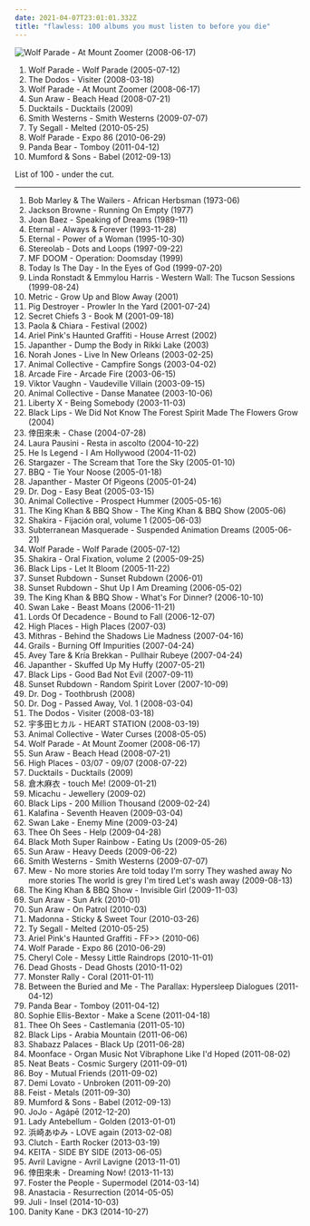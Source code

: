 ```yaml
---
date: 2021-04-07T23:01:01.332Z
title: "flawless: 100 albums you must listen to before you die"
---
```

![Wolf Parade - At Mount Zoomer (2008-06-17)](http://coverartarchive.org/release/04381c64-91a4-44a8-9af1-d5b145f3ff29/15058749778-500.jpg "Wolf Parade - At Mount Zoomer (2008-06-17)")
<ol class="albums">
<li data-cover="http://coverartarchive.org/release/e53c7839-9e1e-4952-b8bc-df22253b4b62/16062788098-500.jpg" data-tags="canadian" role="button">Wolf Parade - Wolf Parade (2005-07-12)</li>
<li data-cover="http://coverartarchive.org/release/de36d613-1ff3-411f-8274-d776a87210a9/19872417915-500.jpg" data-tags="indie" role="button">The Dodos - Visiter (2008-03-18)</li>
<li data-cover="http://coverartarchive.org/release/04381c64-91a4-44a8-9af1-d5b145f3ff29/15058749778-500.jpg" data-tags="indie rock, 00s, sub pop, flawless" role="button">Wolf Parade - At Mount Zoomer (2008-06-17)</li>
<li data-cover="http://coverartarchive.org/release/f68d456e-118a-4d6a-9df3-a48a327bfbd8/15764470897-500.jpg" data-tags="experimental, dub, psychedelic, psychedelia, 00s, tropical, neo-psychedelia, stoned, flawless, hazy, tropical drone, tropical break" role="button">Sun Araw - Beach Head (2008-07-21)</li>
<li data-cover="http://coverartarchive.org/release/e043c3b4-3f03-4b8f-b8ba-356a7c5a3ac5/13295996521-500.jpg" data-tags="flawless" role="button">Ducktails - Ducktails (2009)</li>
<li data-cover="http://coverartarchive.org/release/8ec71705-d453-3035-83a7-cd38777ba74f/18227316855-500.jpg" data-tags="indie rock, feel good songs, flawless, recommendations and such, cwd" role="button">Smith Westerns - Smith Westerns (2009-07-07)</li>
<li data-cover="http://coverartarchive.org/release/5fe93210-1f04-49bc-9101-703067823edf/18432330839-500.jpg" data-tags="rock, garage" role="button">Ty Segall - Melted (2010-05-25)</li>
<li data-cover="http://coverartarchive.org/release/63fa7b76-6f87-3d0a-b8d8-b0a0aaa2667d/2362174198-500.jpg" data-tags="indie rock" role="button">Wolf Parade - Expo 86 (2010-06-29)</li>
<li data-cover="http://coverartarchive.org/release/8d5b56e7-7412-4724-9407-039e64ecd014/13800964524-500.jpg" data-tags="indie, experimental, experimental rock, paw tracks" role="button">Panda Bear - Tomboy (2011-04-12)</li>
<li data-cover="http://coverartarchive.org/release/5e41ce0d-ce16-4a00-83bb-8e0e41d67cbb/2484391424-500.jpg" data-tags="folk, indie, british" role="button">Mumford & Sons - Babel (2012-09-13)</li>
</ol>
List of 100 - under the cut.
<!-- more -->

_________________

<ol class="albums">
<li data-cover="http://coverartarchive.org/release/6ed7373d-ebc9-4b57-ac6b-bc6ab24d7793/3756927138-500.jpg" data-tags="reggae" role="button">
Bob Marley & The Wailers - African Herbsman (1973-06)
</li>
<li data-cover="http://coverartarchive.org/release/5756323c-7d72-491b-9eb5-5864ab39e7ca/11802718870-500.jpg" data-tags="classic rock" role="button">
Jackson Browne - Running On Empty (1977)
</li>
<li data-cover="https://img.discogs.com/eShNWFprRZYTj2uqw5q4rX0OTvk=/fit-in/600x450/filters:strip_icc():format(jpeg):mode_rgb():quality(90)/discogs-images/R-6640758-1423665330-9059.jpeg.jpg" data-tags="female vocalists" role="button">
Joan Baez - Speaking of Dreams (1989-11)
</li>
<li data-cover="https://via.placeholder.com/450" data-tags="rnb, soul, 90's" role="button">
Eternal - Always & Forever (1993-11-28)
</li>
<li data-cover="https://img.discogs.com/XWQ4cL7fEHVPMBZKIil9ZciMXuQ=/fit-in/600x600/filters:strip_icc():format(jpeg):mode_rgb():quality(90)/discogs-images/R-2149822-1444194260-1897.jpeg.jpg" data-tags="pop, soul, 90s, rnb, flawless, hip hop soul, 90s female rnb" role="button">
Eternal - Power of a Woman (1995-10-30)
</li>
<li data-cover="http://coverartarchive.org/release/ac08220a-ca91-3c93-b31b-b231270773af/11622727078-500.jpg" data-tags="lounge, electronic, post-rock" role="button">
Stereolab - Dots and Loops (1997-09-22)
</li>
<li data-cover="http://coverartarchive.org/release/c37d04dc-a185-334d-ae9d-f30d27e40488/21122683366-500.jpg" data-tags="hip-hop, hip hop, underground hip-hop" role="button">
MF DOOM - Operation: Doomsday (1999)
</li>
<li data-cover="https://img.discogs.com/eE7ubMWklhpBTI6FkxQB0_mSqTA=/fit-in/600x600/filters:strip_icc():format(jpeg):mode_rgb():quality(90)/discogs-images/R-375405-1315351045.jpeg.jpg" data-tags="metal, grindcore, noise rock, relapse records" role="button">
Today Is The Day - In the Eyes of God (1999-07-20)
</li>
<li data-cover="http://coverartarchive.org/release/dbbbd3ce-3f79-3772-8531-f552a011290e/19193295152-500.jpg" data-tags="favorite female singers" role="button">
Linda Ronstadt & Emmylou Harris - Western Wall: The Tucson Sessions (1999-08-24)
</li>
<li data-cover="https://img.discogs.com/A7G8XlrJe5uAyN3xg-3fZtUU1uY=/fit-in/500x375/filters:strip_icc():format(jpeg):mode_rgb():quality(90)/discogs-images/R-2136906-1266347897.jpeg.jpg" data-tags="indie" role="button">
Metric - Grow Up and Blow Away (2001)
</li>
<li data-cover="http://coverartarchive.org/release/05e30210-5a4c-42ce-9069-27486f2d52f1/15741585529-500.jpg" data-tags="grindcore" role="button">
Pig Destroyer - Prowler In the Yard (2001-07-24)
</li>
<li data-cover="http://coverartarchive.org/release/d0db56f1-efc9-4e7f-beac-35ad3ac3f40a/19384887633-500.jpg" data-tags="experimental" role="button">
Secret Chiefs 3 - Book M (2001-09-18)
</li>
<li data-cover="http://coverartarchive.org/release/11bd9a57-d082-4ce3-aad3-1eec0644e98a/4439429964-500.jpg" data-tags="pop, female vocalists" role="button">
Paola & Chiara - Festival (2002)
</li>
<li data-cover="https://img.discogs.com/HLWdqQT3h5e3Qh3VY36_voNO67Y=/fit-in/300x300/filters:strip_icc():format(jpeg):mode_rgb():quality(90)/discogs-images/R-1032941-1197432039.jpeg.jpg" data-tags="experimental" role="button">
Ariel Pink's Haunted Graffiti - House Arrest (2002)
</li>
<li data-cover="http://coverartarchive.org/release/a15e616a-decc-4a6c-b8ca-c73de0db1380/17317208061-500.jpg" data-tags="noise rock, lo-fi, flawless, japanther stuart" role="button">
Japanther - Dump the Body in Rikki Lake (2003)
</li>
<li data-cover="https://img.discogs.com/jlKUyNWp4mEVgHL9xmUjr3FzVTM=/fit-in/500x500/filters:strip_icc():format(jpeg):mode_rgb():quality(90)/discogs-images/R-2382667-1280779938.jpeg.jpg" data-tags="jazz" role="button">
Norah Jones - Live In New Orleans (2003-02-25)
</li>
<li data-cover="http://coverartarchive.org/release/40170c08-13a6-4c5b-8fed-f272338a3265/25471452169-500.jpg" data-tags="folk, experimental, ambient" role="button">
Animal Collective - Campfire Songs (2003-04-02)
</li>
<li data-cover="http://coverartarchive.org/release/bf1ee4a6-dc3a-451a-b7a6-8c3294a86879/5757136506-500.jpg" data-tags="indie rock" role="button">
Arcade Fire - Arcade Fire (2003-06-15)
</li>
<li data-cover="http://coverartarchive.org/release/ccbd0984-d4f0-4369-84f8-aa372665f5d3/6579517809-500.jpg" data-tags="hip-hop" role="button">
Viktor Vaughn - Vaudeville Villain (2003-09-15)
</li>
<li data-cover="http://coverartarchive.org/release/27f3a5d1-97ff-4deb-847a-d9ce9ccd76ab/26543741494-500.jpg" data-tags="experimental" role="button">
Animal Collective - Danse Manatee (2003-10-06)
</li>
<li data-cover="http://coverartarchive.org/release/299a78e9-1f83-4570-b9a5-ee78b5c99f5a/27436613344-500.jpg" data-tags="pop" role="button">
Liberty X - Being Somebody (2003-11-03)
</li>
<li data-cover="https://img.discogs.com/cm8PDa8q9aWiCFc2EGXL7PNdPgs=/fit-in/600x600/filters:strip_icc():format(jpeg):mode_rgb():quality(90)/discogs-images/R-2108425-1264454888.jpeg.jpg" data-tags="indie rock, psychedelic, garage rock, psychedelic rock, garage, garage punk, the magnetic fields, flawless, garage  rock, retro county fair minstrel shit" role="button">
Black Lips - We Did Not Know The Forest Spirit Made The Flowers Grow (2004)
</li>
<li data-cover="http://coverartarchive.org/release/6ce4be41-4b4f-4060-bd44-4e1dc501a566/8829107383-500.jpg" data-tags="pop, cute, j-pop, flawless, koda kumi" role="button">
倖田來未 - Chase (2004-07-28)
</li>
<li data-cover="https://img.discogs.com/Fhwo3l6-PE7Bf0t_c7_3-ihoxlI=/fit-in/600x596/filters:strip_icc():format(jpeg):mode_rgb():quality(90)/discogs-images/R-4022523-1368338888-3523.jpeg.jpg" data-tags="italian, pop" role="button">
Laura Pausini - Resta in ascolto (2004-10-22)
</li>
<li data-cover="http://coverartarchive.org/release/47df5bc8-1201-4f6e-9f44-ecda7de84242/15273858972-500.jpg" data-tags="hardcore" role="button">
He Is Legend - I Am Hollywood (2004-11-02)
</li>
<li data-cover="http://coverartarchive.org/release/c659d940-1595-409f-9454-3594e2530471/8510879843-500.jpg" data-tags="avant-garde death metal" role="button">
Stargazer - The Scream that Tore the Sky (2005-01-10)
</li>
<li data-cover="https://img.discogs.com/YKnhk5U_IwerRqhRZGBeGRAy9zQ=/fit-in/200x199/filters:strip_icc():format(jpeg):mode_rgb():quality(90)/discogs-images/R-1376790-1214251610.jpeg.jpg" data-tags="garage punk" role="button">
BBQ - Tie Your Noose (2005-01-18)
</li>
<li data-cover="http://coverartarchive.org/release/26d85786-0a22-4e97-8e08-ef0bf70c32c3/3213251999-500.jpg" data-tags="punk, indie rock, post, pop punk, alt rock, flawless" role="button">
Japanther - Master Of Pigeons (2005-01-24)
</li>
<li data-cover="http://coverartarchive.org/release/a9f84dac-2552-482c-a23f-1ff872328b0e/17300509799-500.jpg" data-tags="indie pop, 00s" role="button">
Dr. Dog - Easy Beat (2005-03-15)
</li>
<li data-cover="https://img.discogs.com/CUFPWdZxwK1zMX_d_GnG2qo453w=/fit-in/350x347/filters:strip_icc():format(jpeg):mode_rgb():quality(90)/discogs-images/R-893659-1170075469.jpeg.jpg" data-tags="freak folk" role="button">
Animal Collective - Prospect Hummer (2005-05-16)
</li>
<li data-cover="https://img.discogs.com/jm5eoM05ZKLDNHjB_Qmqk6ArrGk=/fit-in/600x639/filters:strip_icc():format(jpeg):mode_rgb():quality(90)/discogs-images/R-1228186-1487765008-3250.jpeg.jpg" data-tags="garage rock, flawless" role="button">
The King Khan & BBQ Show - The King Khan & BBQ Show (2005-06)
</li>
<li data-cover="http://coverartarchive.org/release/b86467e1-9c75-3f5a-ad7f-d15122f03ea4/2133427923-500.jpg" data-tags="shakira, singer-songwriter" role="button">
Shakira - Fijación oral, volume 1 (2005-06-03)
</li>
<li data-cover="https://via.placeholder.com/450" data-tags="progressive metal" role="button">
Subterranean Masquerade - Suspended Animation Dreams (2005-06-21)
</li>
<li data-cover="http://coverartarchive.org/release/e53c7839-9e1e-4952-b8bc-df22253b4b62/16062788098-500.jpg" data-tags="canadian" role="button">
Wolf Parade - Wolf Parade (2005-07-12)
</li>
<li data-cover="http://coverartarchive.org/release/5a5b93d8-0db1-3ab0-b23f-0465aa546d4d/2133421243-500.jpg" data-tags="rock, latin" role="button">
Shakira - Oral Fixation, volume 2 (2005-09-25)
</li>
<li data-cover="https://img.discogs.com/vEdrB4SjJ9z0apsEq6mZvwONIcg=/fit-in/200x196/filters:strip_icc():format(jpeg):mode_rgb():quality(90)/discogs-images/R-1419101-1218109391.jpeg.jpg" data-tags="garage punk" role="button">
Black Lips - Let It Bloom (2005-11-22)
</li>
<li data-cover="http://coverartarchive.org/release/7e40769c-6296-4329-b603-d1aa7392a00d/1497153192-500.jpg" data-tags="indie, experimental, indie rock, canadian, art rock, 00s, neo-psychedelia, flawless" role="button">
Sunset Rubdown - Sunset Rubdown (2006-01)
</li>
<li data-cover="https://img.discogs.com/TVg2kV8PHFaAqpQqMsPnr-pr3Vw=/fit-in/500x445/filters:strip_icc():format(jpeg):mode_rgb():quality(90)/discogs-images/R-791077-1159128328.jpeg.jpg" data-tags="canadian, indie, indie rock" role="button">
Sunset Rubdown - Shut Up I Am Dreaming (2006-05-02)
</li>
<li data-cover="http://coverartarchive.org/release/30a90964-eb08-473e-85ef-44baba66f094/4812834759-500.jpg" data-tags="garage rock" role="button">
The King Khan & BBQ Show - What's For Dinner? (2006-10-10)
</li>
<li data-cover="http://coverartarchive.org/release/caefa047-73dd-48de-9f11-a28a90b66563/15058815318-500.jpg" data-tags="indie, rock, alternative, indie rock, canada, canadian, modern rock, 00s, want, flawless" role="button">
Swan Lake - Beast Moans (2006-11-21)
</li>
<li data-cover="https://img.discogs.com/QsO-PHrw-rQSMDWzx5doNCtIIaA=/fit-in/300x297/filters:strip_icc():format(jpeg):mode_rgb():quality(90)/discogs-images/R-4317243-1361572467-3541.jpeg.jpg" data-tags="melodic death metal" role="button">
Lords Of Decadence - Bound to Fall (2006-12-07)
</li>
<li data-cover="https://img.discogs.com/KURv0g3VuQ4jcOr_mJE6bcgaByA=/fit-in/525x525/filters:strip_icc():format(jpeg):mode_rgb():quality(90)/discogs-images/R-1471882-1222226082.jpeg.jpg" data-tags="experimental, indie pop, indie electronic, psychedelic, folktronica, psychedelic folk, avant pop, flawless, alternative pop/rock, fall 2008, epic album covers, alternative-indie rock, 30 minutes of awesome, favorite albums of 2008, likedjan09" role="button">
High Places - High Places (2007-03)
</li>
<li data-cover="http://coverartarchive.org/release/d1afd8d4-7c66-49ce-943d-1bf2ef43670f/12866609486-500.jpg" data-tags="death metal, technical death metal, progressive death metal" role="button">
Mithras - Behind the Shadows Lie Madness (2007-04-16)
</li>
<li data-cover="http://coverartarchive.org/release/19ea9185-cfce-4577-8f7d-56065d4181da/6362215975-500.jpg" data-tags="post-rock" role="button">
Grails - Burning Off Impurities (2007-04-24)
</li>
<li data-cover="https://img.discogs.com/KZY2VwMSbM_KuBOCM7MPa7-fHyk=/fit-in/600x594/filters:strip_icc():format(jpeg):mode_rgb():quality(90)/discogs-images/R-1042646-1509532448-3558.jpeg.jpg" data-tags="experimental, avant-folk" role="button">
Avey Tare & Kría Brekkan - Pullhair Rubeye (2007-04-24)
</li>
<li data-cover="https://img.discogs.com/FIFSx2akMbu7SGojuTf_V3I5xVM=/fit-in/450x436/filters:strip_icc():format(jpeg):mode_rgb():quality(90)/discogs-images/R-994578-1181942836.jpeg.jpg" data-tags="engaging, punk rock, video game, sample, faves, drum machine, flawless, myfasthits, thrusting rock, noise-fi, sabotage records" role="button">
Japanther - Skuffed Up My Huffy (2007-05-21)
</li>
<li data-cover="http://coverartarchive.org/release/9b6299d4-08c1-3a0f-8877-e64fd41b1c17/26142553847-500.jpg" data-tags="indie rock" role="button">
Black Lips - Good Bad Not Evil (2007-09-11)
</li>
<li data-cover="http://coverartarchive.org/release/0a36e04e-e116-4561-bab5-b3755bcb67a2/15821099731-500.jpg" data-tags="indie rock, canadian, indie" role="button">
Sunset Rubdown - Random Spirit Lover (2007-10-09)
</li>
<li data-cover="http://coverartarchive.org/release/8426c53c-c6cc-47d2-8e51-75daec8af4b2/15336807323-500.jpg" data-tags="singer-songwriter, 00s, flawless" role="button">
Dr. Dog - Toothbrush (2008)
</li>
<li data-cover="http://coverartarchive.org/release/d1fbc70e-72ed-43e9-9bee-bee1251b4c03/10463905699-500.jpg" data-tags="flawless, park the van records" role="button">
Dr. Dog - Passed Away, Vol. 1 (2008-03-04)
</li>
<li data-cover="http://coverartarchive.org/release/de36d613-1ff3-411f-8274-d776a87210a9/19872417915-500.jpg" data-tags="indie" role="button">
The Dodos - Visiter (2008-03-18)
</li>
<li data-cover="http://coverartarchive.org/release/39c898e0-6cb4-4f40-8d33-d7d29280361a/4005393117-500.jpg" data-tags="j-pop, japanese" role="button">
宇多田ヒカル - HEART STATION (2008-03-19)
</li>
<li data-cover="https://img.discogs.com/gk7lNHBVQ-m5TtTt6CBb-0Oab0Q=/fit-in/300x300/filters:strip_icc():format(jpeg):mode_rgb():quality(90)/discogs-images/R-1340409-1211044367.jpeg.jpg" data-tags="experimental" role="button">
Animal Collective - Water Curses (2008-05-05)
</li>
<li data-cover="http://coverartarchive.org/release/04381c64-91a4-44a8-9af1-d5b145f3ff29/15058749778-500.jpg" data-tags="indie rock, 00s, sub pop, flawless" role="button">
Wolf Parade - At Mount Zoomer (2008-06-17)
</li>
<li data-cover="http://coverartarchive.org/release/f68d456e-118a-4d6a-9df3-a48a327bfbd8/15764470897-500.jpg" data-tags="experimental, dub, psychedelic, psychedelia, 00s, tropical, neo-psychedelia, stoned, flawless, hazy, tropical drone, tropical break" role="button">
Sun Araw - Beach Head (2008-07-21)
</li>
<li data-cover="http://coverartarchive.org/release/bbb0503b-7c24-4b9b-8e17-02721f314291/3299268693-500.jpg" data-tags="alternative, indie rock, female vocalists, electro, flawless, in queue no tracks, uncut jan 09" role="button">
High Places - 03/07 - 09/07 (2008-07-22)
</li>
<li data-cover="http://coverartarchive.org/release/e043c3b4-3f03-4b8f-b8ba-356a7c5a3ac5/13295996521-500.jpg" data-tags="flawless" role="button">
Ducktails - Ducktails (2009)
</li>
<li data-cover="https://via.placeholder.com/450" data-tags="j-pop, flawless" role="button">
倉木麻衣 - touch Me! (2009-01-21)
</li>
<li data-cover="https://img.discogs.com/DJnlZ_1PF5VmTj67b-ylVgvMt3Q=/fit-in/500x486/filters:strip_icc():format(jpeg):mode_rgb():quality(90)/discogs-images/R-1722694-1239226050.jpeg.jpg" data-tags="experimental" role="button">
Micachu - Jewellery (2009-02)
</li>
<li data-cover="https://img.discogs.com/1inhYZvQXrnLY5lZvVu7FlYTHsM=/fit-in/600x530/filters:strip_icc():format(jpeg):mode_rgb():quality(90)/discogs-images/R-2199673-1282003472.jpeg.jpg" data-tags="punk garage blues" role="button">
Black Lips - 200 Million Thousand (2009-02-24)
</li>
<li data-cover="http://coverartarchive.org/release/9d290678-9d83-493e-b686-91a7351d70a7/2627971442-500.jpg" data-tags="ethereal, j-pop, yuki kajiura" role="button">
Kalafina - Seventh Heaven (2009-03-04)
</li>
<li data-cover="http://coverartarchive.org/release/a6ed8eee-be8d-4cc8-9603-d30adcb963cf/18794582819-500.jpg" data-tags="canadian, keep an eye on, flawless, kick asz, candidates, rayuela" role="button">
Swan Lake - Enemy Mine (2009-03-24)
</li>
<li data-cover="http://coverartarchive.org/release/24cdd366-df3c-4454-8c6f-7baab201a938/28261563743-500.jpg" data-tags="indie rock, garage punk" role="button">
Thee Oh Sees - Help (2009-04-28)
</li>
<li data-cover="http://coverartarchive.org/release/19f14544-77fb-4d5f-92c8-352fa5cfea8e/18182528220-500.jpg" data-tags="psychedelic, graveface" role="button">
Black Moth Super Rainbow - Eating Us (2009-05-26)
</li>
<li data-cover="https://img.discogs.com/nm60ZSy0RSuTi0Pd9CLXzFAYazo=/fit-in/600x600/filters:strip_icc():format(jpeg):mode_rgb():quality(90)/discogs-images/R-1846535-1436105410-4304.jpeg.jpg" data-tags="dub, psychedelic, drone, space rock, tropical, neo-psychedelia, acid rock, prda, flawless, dub rock, not not fun records, sun ark records" role="button">
Sun Araw - Heavy Deeds (2009-06-22)
</li>
<li data-cover="http://coverartarchive.org/release/8ec71705-d453-3035-83a7-cd38777ba74f/18227316855-500.jpg" data-tags="indie rock, feel good songs, flawless, recommendations and such, cwd" role="button">
Smith Westerns - Smith Westerns (2009-07-07)
</li>
<li data-cover="https://img.discogs.com/zQrT1N3Xqql4as1eFIEWKi8-xXg=/fit-in/599x756/filters:strip_icc():format(jpeg):mode_rgb():quality(90)/discogs-images/R-1846029-1247429989.jpeg.jpg" data-tags="indie pop" role="button">
Mew - No more stories Are told today I'm sorry They washed away No more stories The world is grey I'm tired Let's wash away (2009-08-13)
</li>
<li data-cover="http://coverartarchive.org/release/654ce88a-d446-49e4-9717-4bf756dfa018/7781130461-500.jpg" data-tags="lo-fi, garage rock, flawless" role="button">
The King Khan & BBQ Show - Invisible Girl (2009-11-03)
</li>
<li data-cover="https://img.discogs.com/kK3D3NWnYCucx7ON3SaTFxrg2k4=/fit-in/425x425/filters:strip_icc():format(jpeg):mode_rgb():quality(90)/discogs-images/R-2102263-1265762062.jpeg.jpg" data-tags="experimental, psychedelic, flawless" role="button">
Sun Araw - Sun Ark (2010-01)
</li>
<li data-cover="http://coverartarchive.org/release/47cd1818-ff1b-3960-9e50-52d2a20749b2/15764509550-500.jpg" data-tags="psychedelic" role="button">
Sun Araw - On Patrol (2010-03)
</li>
<li data-cover="http://coverartarchive.org/release/3d51dab8-ace9-3a5c-8f0a-6f841a7b794d/1559544631-500.jpg" data-tags="live" role="button">
Madonna - Sticky & Sweet Tour (2010-03-26)
</li>
<li data-cover="http://coverartarchive.org/release/5fe93210-1f04-49bc-9101-703067823edf/18432330839-500.jpg" data-tags="rock, garage" role="button">
Ty Segall - Melted (2010-05-25)
</li>
<li data-cover="http://coverartarchive.org/release/fa225e84-7480-4591-a53b-edb56b31eed0/8491629599-500.jpg" data-tags="flawless, cooler cat records, gloriette records" role="button">
Ariel Pink's Haunted Graffiti - FF>> (2010-06)
</li>
<li data-cover="http://coverartarchive.org/release/63fa7b76-6f87-3d0a-b8d8-b0a0aaa2667d/2362174198-500.jpg" data-tags="indie rock" role="button">
Wolf Parade - Expo 86 (2010-06-29)
</li>
<li data-cover="http://coverartarchive.org/release/6b8f45fe-a976-416b-9c47-a0a343d0cc72/5942909059-500.jpg" data-tags="pop" role="button">
Cheryl Cole - Messy Little Raindrops (2010-11-01)
</li>
<li data-cover="http://coverartarchive.org/release/39290fb0-5fb3-4225-b8b2-d0145316903b/5318799651-500.jpg" data-tags="fast, lo-fi, garage rock, working, flawless" role="button">
Dead Ghosts - Dead Ghosts (2010-11-02)
</li>
<li data-cover="http://coverartarchive.org/release/2031f6ce-b96c-470f-99b0-e3845d6011e9/1361789382-500.jpg" data-tags="tropical" role="button">
Monster Rally - Coral (2011-01-11)
</li>
<li data-cover="http://coverartarchive.org/release/30412867-e9cc-42b4-a289-ebe11c38bf4d/3337358707-500.jpg" data-tags="progressive metal" role="button">
Between the Buried and Me - The Parallax: Hypersleep Dialogues (2011-04-12)
</li>
<li data-cover="http://coverartarchive.org/release/8d5b56e7-7412-4724-9407-039e64ecd014/13800964524-500.jpg" data-tags="indie, experimental, experimental rock, paw tracks" role="button">
Panda Bear - Tomboy (2011-04-12)
</li>
<li data-cover="https://img.discogs.com/gC5Z_lF05pTfmUGVSLh-4sdFtjY=/fit-in/600x600/filters:strip_icc():format(jpeg):mode_rgb():quality(90)/discogs-images/R-4895496-1378742651-5966.jpeg.jpg" data-tags="disco, electronic, pop, dance, female vocalists, house" role="button">
Sophie Ellis-Bextor - Make a Scene (2011-04-18)
</li>
<li data-cover="http://coverartarchive.org/release/2a676315-b93a-451a-bd62-936f618092cf/17208535953-500.jpg" data-tags="rock" role="button">
Thee Oh Sees - Castlemania (2011-05-10)
</li>
<li data-cover="http://coverartarchive.org/release/7c575baf-f8dc-4914-8862-00bee1d9b69a/4525848346-500.jpg" data-tags="garage rock" role="button">
Black Lips - Arabia Mountain (2011-06-06)
</li>
<li data-cover="https://img.discogs.com/3JJlYvSB0I_2zpEMhqc3yQF61k8=/fit-in/300x300/filters:strip_icc():format(jpeg):mode_rgb():quality(90)/discogs-images/R-2960146-1497979777-4865.jpeg.jpg" data-tags="hip-hop, experimental hip-hop" role="button">
Shabazz Palaces - Black Up (2011-06-28)
</li>
<li data-cover="http://coverartarchive.org/release/f44b72ec-59bc-4eb1-a403-f2db47a42906/1242936761-500.jpg" data-tags="spencer krug shits on british techno" role="button">
Moonface - Organ Music Not Vibraphone Like I'd Hoped (2011-08-02)
</li>
<li data-cover="http://coverartarchive.org/release/cc5487fe-6f65-44a8-b968-eaaa092bc55a/6257131959-500.jpg" data-tags="electronic, trip-hop" role="button">
Neat Beats - Cosmic Surgery (2011-09-01)
</li>
<li data-cover="http://coverartarchive.org/release/0e9a8dbf-56e9-4ccc-921c-0c0795c3960d/8558040928-500.jpg" data-tags="indie, female vocalists" role="button">
Boy - Mutual Friends (2011-09-02)
</li>
<li data-cover="http://coverartarchive.org/release/8567aef6-d979-464b-9e46-1dd664cd37dc/16779265525-500.jpg" data-tags="pop" role="button">
Demi Lovato - Unbroken (2011-09-20)
</li>
<li data-cover="https://img.discogs.com/9aUQbdMYLjht-KvnFgpm8mcxuvU=/fit-in/600x587/filters:strip_icc():format(jpeg):mode_rgb():quality(90)/discogs-images/R-3138527-1585409765-4096.jpeg.jpg" data-tags="female vocalists" role="button">
Feist - Metals (2011-09-30)
</li>
<li data-cover="http://coverartarchive.org/release/5e41ce0d-ce16-4a00-83bb-8e0e41d67cbb/2484391424-500.jpg" data-tags="folk, indie, british" role="button">
Mumford & Sons - Babel (2012-09-13)
</li>
<li data-cover="http://coverartarchive.org/release/9d3dfe78-debe-4ce3-8f55-de1b0a188a5c/6994394676-500.jpg" data-tags="pop, mixtape, rnb, flawless, jojo, agape, good mixtape, great mixtape" role="button">
JoJo - Agápē (2012-12-20)
</li>
<li data-cover="http://coverartarchive.org/release/4bb43fbf-69d2-4652-9921-e1f48bb514ce/5824456354-500.jpg" data-tags="country" role="button">
Lady Antebellum - Golden (2013-01-01)
</li>
<li data-cover="https://via.placeholder.com/450" data-tags="j-pop" role="button">
浜崎あゆみ - LOVE again (2013-02-08)
</li>
<li data-cover="https://img.discogs.com/7d9wmnfgoQ0Z2tP7HP1RFbMlHTE=/fit-in/500x500/filters:strip_icc():format(jpeg):mode_rgb():quality(90)/discogs-images/R-4382663-1363429379-2623.jpeg.jpg" data-tags="stoner rock" role="button">
Clutch - Earth Rocker (2013-03-19)
</li>
<li data-cover="http://coverartarchive.org/release/2c864ba4-e0ab-4c05-9706-ff3766da8a92/4395046939-500.jpg" data-tags="japanese, jpop, j-pop, flawless, album of the year, w-inds, keita" role="button">
KEITA - SIDE BY SIDE (2013-06-05)
</li>
<li data-cover="http://coverartarchive.org/release/6585b0ce-3570-413f-be0f-385d2caae101/5250767763-500.jpg" data-tags="pop rock, rock" role="button">
Avril Lavigne - Avril Lavigne (2013-11-01)
</li>
<li data-cover="http://coverartarchive.org/release/475bdbde-b888-472b-9bd7-f6bb7a1cf7e1/9389728100-500.jpg" data-tags="j-pop" role="button">
倖田來未 - Dreaming Now! (2013-11-13)
</li>
<li data-cover="http://coverartarchive.org/release/467e3807-0848-4009-9f73-1694642b8787/8667724427-500.jpg" data-tags="indie" role="button">
Foster the People - Supermodel (2014-03-14)
</li>
<li data-cover="http://coverartarchive.org/release/67ae2126-2141-426e-ab65-ee485bf78458/7565225636-500.jpg" data-tags="pop, rock, usa, pop rock, epic, 10s, 2010s, hell, female singer songwriter, flawless, crazy vocals, sprock, american musician" role="button">
Anastacia - Resurrection (2014-05-05)
</li>
<li data-cover="http://coverartarchive.org/release/4a33b891-5557-4c5b-92fc-fd6202b4eee5/8557503938-500.jpg" data-tags="flawless, obsessed" role="button">
Juli - Insel (2014-10-03)
</li>
<li data-cover="http://coverartarchive.org/release/889fdea0-d995-4c80-9ad9-0b4b34ca9b0b/8431521701-500.jpg" data-tags="pop, rnb, 10s, 2010s, flawless, to review" role="button">
Danity Kane - DK3 (2014-10-27)
</li>
</ol>